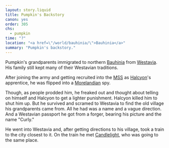 ```yaml
---
layout: story.liquid
title: Pumpkin's Backstory
canon: yes
order: 305
chs:
  - pumpkin
time: "?"
location: "<a href=\"/world/bauhinia/\">Bauhinia</a>"
summary: "Pumpkin's backstory."
---
```


Pumpkin's grandparents immigrated to northern [Bauhinia](/world/bauhinia/) from [Westavia](/world/westavia/). His family still kept many of their Westavian traditions.

After joining the army and getting recruited into the [MSS](/world/bauhinia/mss/) as [Halcyon](/characters/halcyon/)'s apprentice, he was flipped into a [Morelandian](/world/moreland/) spy.

Though, as people prodded him, he freaked out and thought about telling on himself and Halcyon to get a lighter punishment. Halcyon killed him to shut him up. But he survived and scramed to Westavia to find the old village his grandparents came from. All he had was a name and a vague direction. And a Westavian passport he got from a forger, bearing his picture and the name "Curly."

He went into Westavia and, after getting directions to his village, took a train to the city closest to it. On the train he met [Candlelight](/characters/candlelight/), who was going to the same place.
